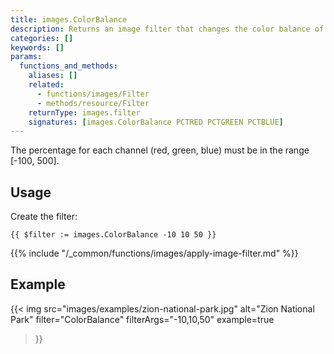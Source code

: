```yaml
---
title: images.ColorBalance
description: Returns an image filter that changes the color balance of an image.
categories: []
keywords: []
params:
  functions_and_methods:
    aliases: []
    related:
      - functions/images/Filter
      - methods/resource/Filter
    returnType: images.filter
    signatures: [images.ColorBalance PCTRED PCTGREEN PCTBLUE]
---
```


The percentage for each channel (red, green, blue) must be in the range [-100, 500].

## Usage

Create the filter:

```go-html-template
{{ $filter := images.ColorBalance -10 10 50 }}
```

{{% include "/_common/functions/images/apply-image-filter.md" %}}

## Example

{{< img
  src="images/examples/zion-national-park.jpg"
  alt="Zion National Park"
  filter="ColorBalance"
  filterArgs="-10,10,50"
  example=true
>}}
